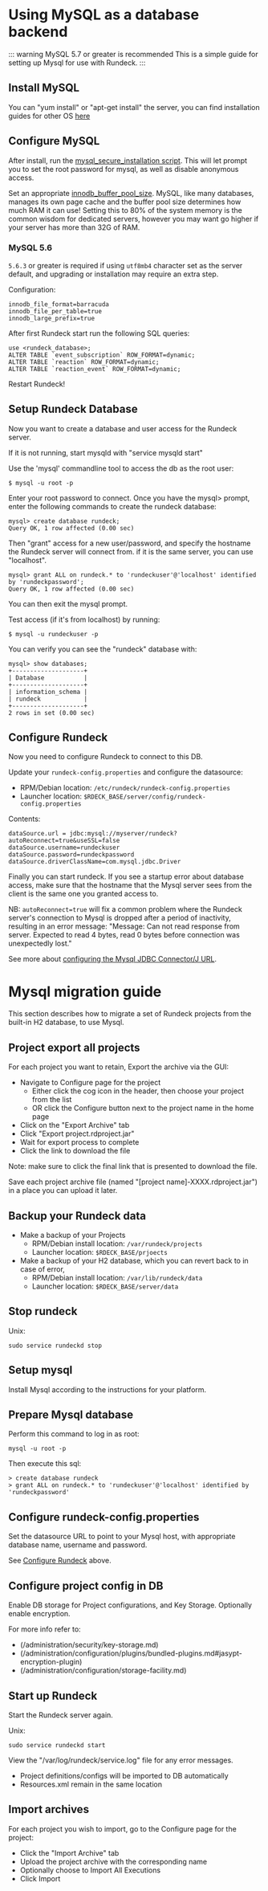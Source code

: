 # Using MySQL as a database backend
::: warning
MySQL 5.7 or greater is recommended
This is a simple guide for setting up Mysql for use with Rundeck.
:::

## Install MySQL

You can "yum install" or "apt-get install" the server, you can find installation guides for other OS [here](https://dev.mysql.com/doc/refman/5.7/en/installing.html)

## Configure MySQL

After install, run the [mysql_secure_installation script](https://dev.mysql.com/doc/refman/5.7/en/mysql-secure-installation.html). This will let prompt you to set the root password for mysql, as well as disable anonymous access.

Set an appropriate [innodb_buffer_pool_size](https://dev.mysql.com/doc/refman/5.7/en/innodb-buffer-pool-resize.html). MySQL, like many databases, manages
its own page cache and the buffer pool size determines how much RAM it can use! Setting this to 80% of the system memory is the common wisdom for dedicated
servers, however you may want go higher if your server has more than 32G of RAM.

### MySQL 5.6

`5.6.3` or greater is required if using `utf8mb4` character set as the server default, and upgrading or installation may require an extra step.

Configuration:

```
innodb_file_format=barracuda
innodb_file_per_table=true
innodb_large_prefix=true
```

After first Rundeck start run the following SQL queries:

```
use <rundeck_database>;
ALTER TABLE `event_subscription` ROW_FORMAT=dynamic;
ALTER TABLE `reaction` ROW_FORMAT=dynamic;
ALTER TABLE `reaction_event` ROW_FORMAT=dynamic;
```

Restart Rundeck!

## Setup Rundeck Database

Now you want to create a database and user access for the Rundeck server.

If it is not running, start mysqld with "service mysqld start"

Use the 'mysql' commandline tool to access the db as the root user:

    $ mysql -u root -p

Enter your root password to connect. Once you have the mysql> prompt, enter the following commands to create the rundeck database:

    mysql> create database rundeck;
    Query OK, 1 row affected (0.00 sec)

Then "grant" access for a new user/password, and specify the hostname the Rundeck server will connect from. if it is the same server, you can use "localhost".

    mysql> grant ALL on rundeck.* to 'rundeckuser'@'localhost' identified by 'rundeckpassword';
    Query OK, 1 row affected (0.00 sec)

You can then exit the mysql prompt.

Test access (if it's from localhost) by running:

    $ mysql -u rundeckuser -p

You can verify you can see the "rundeck" database with:

    mysql> show databases;
    +--------------------+
    | Database           |
    +--------------------+
    | information_schema |
    | rundeck            |
    +--------------------+
    2 rows in set (0.00 sec)

## Configure Rundeck

Now you need to configure Rundeck to connect to this DB.

Update your `rundeck-config.properties` and configure the datasource:

- RPM/Debian location: `/etc/rundeck/rundeck-config.properties`
- Launcher location: `$RDECK_BASE/server/config/rundeck-config.properties`

Contents:

    dataSource.url = jdbc:mysql://myserver/rundeck?autoReconnect=true&useSSL=false
    dataSource.username=rundeckuser
    dataSource.password=rundeckpassword
    dataSource.driverClassName=com.mysql.jdbc.Driver

Finally you can start rundeck. If you see a startup error about database access, make sure that the hostname that the Mysql server sees from the client is the same one you granted access to.

NB: `autoReconnect=true` will fix a common problem where the Rundeck server's connection to Mysql is dropped after a period of inactivity, resulting in an error message: "Message: Can not read response from server. Expected to read 4 bytes, read 0 bytes before connection was unexpectedly lost."

See more about [configuring the Mysql JDBC Connector/J URL](https://dev.mysql.com/doc/connector-j/5.1/en/connector-j-reference-configuration-properties.html).

# Mysql migration guide

This section describes how to migrate a set of Rundeck projects from
the built-in H2 database, to use Mysql.

## Project export all projects

For each project you want to retain, Export the archive via the GUI:

- Navigate to Configure page for the project
  - Either click the cog icon in the header, then choose your project from the list
  - OR click the Configure button next to the project name in the home page
- Click on the "Export Archive" tab
- Click "Export project.rdproject.jar"
- Wait for export process to complete
- Click the link to download the file

Note: make sure to click the final link that is presented to download the file.

Save each project archive file (named "[project name]-XXXX.rdproject.jar")
in a place you can upload it later.

## Backup your Rundeck data

- Make a backup of your Projects
  - RPM/Debian install location: `/var/rundeck/projects`
  - Launcher location: `$RDECK_BASE/prjoects`
- Make a backup of your H2 database, which you can revert back to in case of error,
  - RPM/Debian install location: `/var/lib/rundeck/data`
  - Launcher location: `$RDECK_BASE/server/data`

## Stop rundeck

Unix:

    sudo service rundeckd stop

## Setup mysql

Install Mysql according to the instructions for your platform.

## Prepare Mysql database

Perform this command to log in as root:

    mysql -u root -p

Then execute this sql:

    > create database rundeck
    > grant ALL on rundeck.* to 'rundeckuser'@'localhost' identified by 'rundeckpassword'

## Configure rundeck-config.properties

Set the datasource URL to point to your Mysql host, with appropriate database name,
username and password.

See [Configure Rundeck](#configure-rundeck) above.

## Configure project config in DB

Enable DB storage for Project configurations, and Key Storage. Optionally enable encryption.

For more info refer to:

- (/administration/security/key-storage.md)
- (/administration/configuration/plugins/bundled-plugins.md#jasypt-encryption-plugin)
- (/administration/configuration/storage-facility.md)

## Start up Rundeck

Start the Rundeck server again.

Unix:

    sudo service rundeckd start

View the "/var/log/rundeck/service.log" file for any error messages.

- Project definitions/configs will be imported to DB automatically
- Resources.xml remain in the same location

## Import archives

For each project you wish to import, go to the Configure page for the project:

- Click the "Import Archive" tab
- Upload the project archive with the corresponding name
- Optionally choose to Import All Executions
- Click Import
